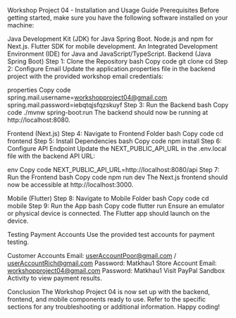 Workshop Project 04 - Installation and Usage Guide
Prerequisites
Before getting started, make sure you have the following software installed on your machine:

Java Development Kit (JDK) for Java Spring Boot.
Node.js and npm for Next.js.
Flutter SDK for mobile development.
An Integrated Development Environment (IDE) for Java and JavaScript/TypeScript.
Backend (Java Spring Boot)
Step 1: Clone the Repository
bash
Copy code
git clone <repository-url>
cd <project-folder>
Step 2: Configure Email
Update the application.properties file in the backend project with the provided workshop email credentials:

properties
Copy code
spring.mail.username=workshopproject04@gmail.com
spring.mail.password=iebqtqjsfqzskuyf
Step 3: Run the Backend
bash
Copy code
./mvnw spring-boot:run
The backend should now be running at http://localhost:8080.

Frontend (Next.js)
Step 4: Navigate to Frontend Folder
bash
Copy code
cd frontend
Step 5: Install Dependencies
bash
Copy code
npm install
Step 6: Configure API Endpoint
Update the NEXT_PUBLIC_API_URL in the .env.local file with the backend API URL:

env
Copy code
NEXT_PUBLIC_API_URL=http://localhost:8080/api
Step 7: Run the Frontend
bash
Copy code
npm run dev
The Next.js frontend should now be accessible at http://localhost:3000.

Mobile (Flutter)
Step 8: Navigate to Mobile Folder
bash
Copy code
cd mobile
Step 9: Run the App
bash
Copy code
flutter run
Ensure an emulator or physical device is connected. The Flutter app should launch on the device.

Testing Payment Accounts
Use the provided test accounts for payment testing.

Customer Accounts
Email: userAccountPoor@gmail.com / userAccountRich@gmail.com
Password: Matkhau1
Store Account
Email: workshopproject04@gmail.com
Password: Matkhau1
Visit PayPal Sandbox Activity to view payment results.

Conclusion
The Workshop Project 04 is now set up with the backend, frontend, and mobile components ready to use. Refer to the specific sections for any troubleshooting or additional information. Happy coding!
